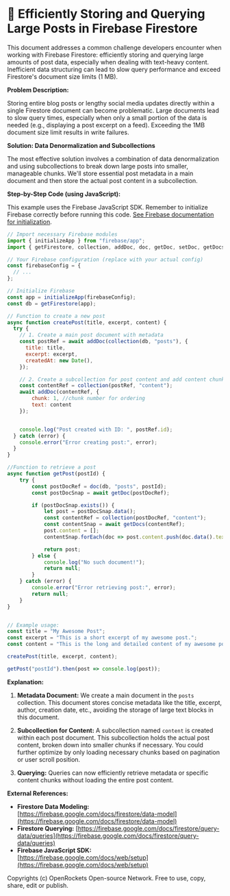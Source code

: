 # 🐞 Efficiently Storing and Querying Large Posts in Firebase Firestore


This document addresses a common challenge developers encounter when working with Firebase Firestore: efficiently storing and querying large amounts of post data, especially when dealing with text-heavy content.  Inefficient data structuring can lead to slow query performance and exceed Firestore's document size limits (1 MB).

**Problem Description:**

Storing entire blog posts or lengthy social media updates directly within a single Firestore document can become problematic.  Large documents lead to slow query times, especially when only a small portion of the data is needed (e.g., displaying a post excerpt on a feed). Exceeding the 1MB document size limit results in write failures.


**Solution: Data Denormalization and Subcollections**

The most effective solution involves a combination of data denormalization and using subcollections to break down large posts into smaller, manageable chunks. We'll store essential post metadata in a main document and then store the actual post content in a subcollection.


**Step-by-Step Code (using JavaScript):**

This example uses the Firebase JavaScript SDK.  Remember to initialize Firebase correctly before running this code.  [See Firebase documentation for initialization](https://firebase.google.com/docs/web/setup).

```javascript
// Import necessary Firebase modules
import { initializeApp } from "firebase/app";
import { getFirestore, collection, addDoc, doc, getDoc, setDoc, getDocs, query, where, orderBy, limit } from "firebase/firestore";

// Your Firebase configuration (replace with your actual config)
const firebaseConfig = {
  // ...
};

// Initialize Firebase
const app = initializeApp(firebaseConfig);
const db = getFirestore(app);

// Function to create a new post
async function createPost(title, excerpt, content) {
  try {
    // 1. Create a main post document with metadata
    const postRef = await addDoc(collection(db, "posts"), {
      title: title,
      excerpt: excerpt,
      createdAt: new Date(),
    });

    // 2. Create a subcollection for post content and add content chunks
    const contentRef = collection(postRef, "content");
    await addDoc(contentRef, {
        chunk: 1, //chunk number for ordering
        text: content
    });


    console.log("Post created with ID: ", postRef.id);
  } catch (error) {
    console.error("Error creating post:", error);
  }
}

//Function to retrieve a post
async function getPost(postId) {
    try {
        const postDocRef = doc(db, "posts", postId);
        const postDocSnap = await getDoc(postDocRef);

        if (postDocSnap.exists()) {
            let post = postDocSnap.data();
            const contentRef = collection(postDocRef, "content");
            const contentSnap = await getDocs(contentRef);
            post.content = [];
            contentSnap.forEach(doc => post.content.push(doc.data().text));

            return post;
        } else {
            console.log("No such document!");
            return null;
        }
    } catch (error) {
        console.error("Error retrieving post:", error);
        return null;
    }
}


// Example usage:
const title = "My Awesome Post";
const excerpt = "This is a short excerpt of my awesome post.";
const content = "This is the long and detailed content of my awesome post. It can be quite extensive.";

createPost(title, excerpt, content);

getPost("postId").then(post => console.log(post));

```

**Explanation:**

1. **Metadata Document:**  We create a main document in the `posts` collection. This document stores concise metadata like the title, excerpt, author, creation date, etc., avoiding the storage of large text blocks in this document.

2. **Subcollection for Content:** A subcollection named `content` is created within each post document. This subcollection holds the actual post content, broken down into smaller chunks if necessary.  You could further optimize by only loading necessary chunks based on pagination or user scroll position.

3. **Querying:**  Queries can now efficiently retrieve metadata or specific content chunks without loading the entire post content.

**External References:**

* **Firestore Data Modeling:** [https://firebase.google.com/docs/firestore/data-model](https://firebase.google.com/docs/firestore/data-model)
* **Firestore Querying:** [https://firebase.google.com/docs/firestore/query-data/queries](https://firebase.google.com/docs/firestore/query-data/queries)
* **Firebase JavaScript SDK:** [https://firebase.google.com/docs/web/setup](https://firebase.google.com/docs/web/setup)


Copyrights (c) OpenRockets Open-source Network. Free to use, copy, share, edit or publish.

